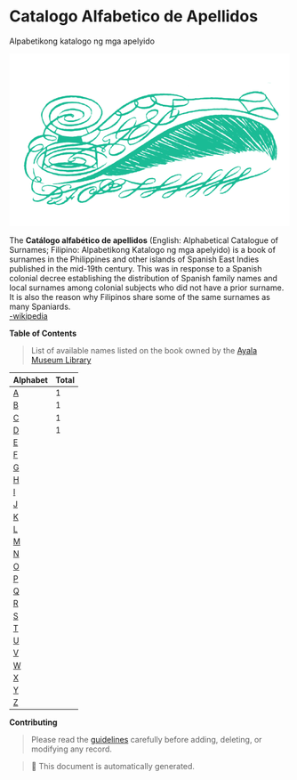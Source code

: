 # Catalogo Alfabetico de Apellidos
Alpabetikong katalogo ng mga apelyido   

![caa_logo](./src/assets/img/logo-teal.png)

The **Catálogo alfabético de apellidos** (English: Alphabetical Catalogue of Surnames; Filipino: Alpabetikong Katalogo ng mga apelyido) is a book of surnames in the Philippines and other islands of Spanish East Indies published in the mid-19th century. This was in response to a Spanish colonial decree establishing the distribution of Spanish family names and local surnames among colonial subjects who did not have a prior surname. It is also the reason why Filipinos share some of the same surnames as many Spaniards.   
[-wikipedia](https://en.wikipedia.org/wiki/Cat%C3%A1logo_alfab%C3%A9tico_de_apellidos)   

**Table of Contents**   
> List of available names listed on the book owned by the [Ayala Museum Library](https://issuu.com/filipinasheritagelibrary/docs/catalogo_alfabetico_de_apellidos/60)

| Alphabet | Total |
| ----------- | ----------- |
| [A](./src/contents/a.json)       |     1         |
| [B](./src/contents/b.json)       |     1         | 
| [C](./src/contents/c.json)       |     1         |
| [D](./src/contents/d.json)       |     1         | 
| [E](./src/contents/e.json)       |     <!--display-raw-e-->         | 
| [F](./src/contents/b.json)       |     <!--display-raw-f-->         | 
| [G](./src/contents/b.json)       |     <!--display-raw-g-->         | 
| [H](./src/contents/b.json)       |     <!--display-raw-h-->         | 
| [I](./src/contents/b.json)       |     <!--display-raw-i-->         | 
| [J](./src/contents/b.json)       |     <!--display-raw-j-->         | 
| [K](./src/contents/b.json)       |     <!--display-raw-k-->         | 
| [L](./src/contents/b.json)       |     <!--display-raw-l-->         | 
| [M](./src/contents/b.json)       |     <!--display-raw-m-->         | 
| [N](./src/contents/b.json)       |     <!--display-raw-n-->         | 
| [O](./src/contents/b.json)       |     <!--display-raw-o-->         | 
| [P](./src/contents/b.json)       |     <!--display-raw-p-->         | 
| [Q](./src/contents/b.json)       |     <!--display-raw-q-->         | 
| [R](./src/contents/b.json)       |     <!--display-raw-r-->         | 
| [S](./src/contents/b.json)       |     <!--display-raw-s-->         | 
| [T](./src/contents/b.json)       |     <!--display-raw-t-->         | 
| [U](./src/contents/b.json)       |     <!--display-raw-u-->         | 
| [V](./src/contents/b.json)       |     <!--display-raw-v-->         | 
| [W](./src/contents/b.json)       |     <!--display-raw-w-->         | 
| [X](./src/contents/b.json)       |     <!--display-raw-x-->         | 
| [Y](./src/contents/b.json)       |     <!--display-raw-y-->         | 
| [Z](./src/contents/b.json)       |     <!--display-raw-z-->         | 


**Contributing**   
> Please read the [guidelines](./CONTRIBUTING.md) carefully before adding, deleting, or modifying any record.   

> :notebook: This document is automatically generated.